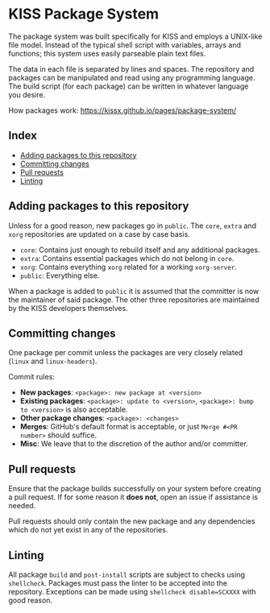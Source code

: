 # KISS Package System

The package system was built specifically for KISS and employs a UNIX-like file model. Instead of the typical shell script with variables, arrays and functions; this system uses easily parseable plain text files.

The data in each file is separated by lines and spaces. The repository and packages can be manipulated and read using any programming language. The build script (for each package) can be written in whatever language you desire.

How packages work: https://kissx.github.io/pages/package-system/


## Index

<!-- vim-markdown-toc GFM -->

* [Adding packages to this repository](#adding-packages-to-this-repository)
* [Committing changes](#committing-changes)
* [Pull requests](#pull-requests)
* [Linting](#linting)

<!-- vim-markdown-toc -->

## Adding packages to this repository

Unless for a good reason, new packages go in `public`. The `core`, `extra` and `xorg` repositories are updated on a case by case basis.

- `core`: Contains just enough to rebuild itself and any additional packages.
- `extra`: Contains essential packages which do not belong in `core`.
- `xorg`: Contains everything `xorg` related for a working `xorg-server`.
- `public`: Everything else.

When a package is added to `public` it is assumed that the committer is now the maintainer of said package. The other three repositories are maintained by the KISS developers themselves.


## Committing changes

One package per commit unless the packages are very closely related (`linux` and `linux-headers`).

Commit rules:

* **New packages**: `<package>: new package at <version>`
* **Existing packages**: `<package>: update to <version>`, `<package>: bump to <version>` is also acceptable.
* **Other package changes**: `<package>: <changes>`
* **Merges**: GitHub's default format is acceptable, or just `Merge #<PR number>` should suffice.
* **Misc**: We leave that to the discretion of the author and/or committer.


## Pull requests

Ensure that the package builds successfully on your system before creating a pull request. If for some reason it **does not**, open an issue if assistance is needed.

Pull requests should only contain the new package and any dependencies which do not yet exist in any of the repositories.


## Linting

All package `build` and `post-install` scripts are subject to checks using `shellcheck`. Packages must pass the linter to be accepted into the repository. Exceptions can be made using `shellcheck disable=SCXXXX` with good reason.

